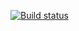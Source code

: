 [![Build status](https://ci.appveyor.com/api/projects/status/u6cr54u97wky15c9?svg=true)](https://ci.appveyor.com/project/GLM-Alyona/matchers)